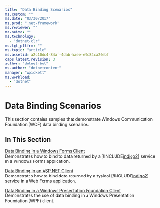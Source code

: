 ```yaml
---
title: "Data Binding Scenarios"
ms.custom: ""
ms.date: "03/30/2017"
ms.prod: ".net-framework"
ms.reviewer: ""
ms.suite: ""
ms.technology: 
  - "dotnet-clr"
ms.tgt_pltfrm: ""
ms.topic: "article"
ms.assetid: a2c10dc4-84af-4dab-baee-e9c84ca26ebf
caps.latest.revision: 3
author: "dotnet-bot"
ms.author: "dotnetcontent"
manager: "wpickett"
ms.workload: 
  - "dotnet"
---
```

# Data Binding Scenarios
This section contains samples that demonstrate Windows Communication Foundation (WCF) data binding scenarios.  
  
## In This Section  
 [Data Binding in a Windows Forms Client](../../../../docs/framework/wcf/samples/data-binding-in-a-windows-forms-client.md)  
 Demonstrates how to bind to data returned by a [!INCLUDE[indigo2](../../../../includes/indigo2-md.md)] service in a Windows Forms application.  
  
 [Data Binding in an ASP.NET Client](../../../../docs/framework/wcf/samples/data-binding-in-an-aspnet-client.md)  
 Demonstrates how to bind data returned by a typical [!INCLUDE[indigo2](../../../../includes/indigo2-md.md)] service in a Web Forms application.  
  
 [Data Binding in a Windows Presentation Foundation Client](../../../../docs/framework/wcf/samples/data-binding-in-a-wpf-client.md)  
 Demonstrates the use of data binding in a Windows Presentation Foundation (WPF) client.

